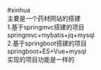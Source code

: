 #xinhua</br>
主要是一个药材网站的搭建</br>
    1.基于springmvc搭建的项目</br>
      springmvc+mybatis+jq+mysql</br>
    2.基于springboot搭建的项目</br>
      springboot+ES+Vue+mysql</br>
实现的项目功能是一样的</br>

